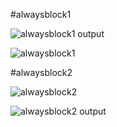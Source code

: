 #alwaysblock1

  ![alwaysblock1 output](https://github.com/user-attachments/assets/2ebdfb7c-ca04-49ad-88cb-6a2989b7121e)


![alwaysblock1](https://github.com/user-attachments/assets/a64a70ba-4bf0-4548-8b59-6f93eb423ee3)


#alwaysblock2


![alwaysblock2](https://github.com/user-attachments/assets/4fb7224e-c7f8-40bf-bdbd-2ab673e7e8bc)


![alwaysblock2 output](https://github.com/user-attachments/assets/06503a6f-e9e7-4165-b72c-c1b10fefa404)
